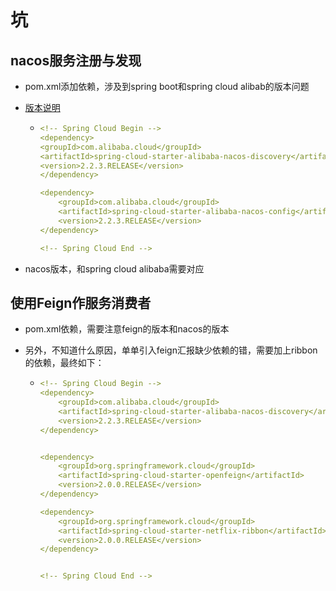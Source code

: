 # 坑

## nacos服务注册与发现

- pom.xml添加依赖，涉及到spring boot和spring cloud alibab的版本问题

- [版本说明](https://github.com/alibaba/spring-cloud-alibaba/wiki/%E7%89%88%E6%9C%AC%E8%AF%B4%E6%98%8E)

  - ```yaml
    <!-- Spring Cloud Begin -->
    <dependency>
    <groupId>com.alibaba.cloud</groupId>
    <artifactId>spring-cloud-starter-alibaba-nacos-discovery</artifactId>
    <version>2.2.3.RELEASE</version>
    </dependency>
    
    <dependency>
        <groupId>com.alibaba.cloud</groupId>
        <artifactId>spring-cloud-starter-alibaba-nacos-config</artifactId>
        <version>2.2.3.RELEASE</version>
    </dependency>
    
    <!-- Spring Cloud End -->
    ```

- nacos版本，和spring cloud alibaba需要对应

## 使用Feign作服务消费者

- pom.xml依赖，需要注意feign的版本和nacos的版本

- 另外，不知道什么原因，单单引入feign汇报缺少依赖的错，需要加上ribbon的依赖，最终如下：

  - ```yaml
    <!-- Spring Cloud Begin -->
    <dependency>
        <groupId>com.alibaba.cloud</groupId>
        <artifactId>spring-cloud-starter-alibaba-nacos-discovery</artifactId>
        <version>2.2.3.RELEASE</version>
    </dependency>
    
    
    <dependency>
        <groupId>org.springframework.cloud</groupId>
        <artifactId>spring-cloud-starter-openfeign</artifactId>
        <version>2.0.0.RELEASE</version>
    </dependency>
    
    <dependency>
        <groupId>org.springframework.cloud</groupId>
        <artifactId>spring-cloud-starter-netflix-ribbon</artifactId>
        <version>2.0.0.RELEASE</version>
    </dependency>
    
    
    <!-- Spring Cloud End -->
    ```

    